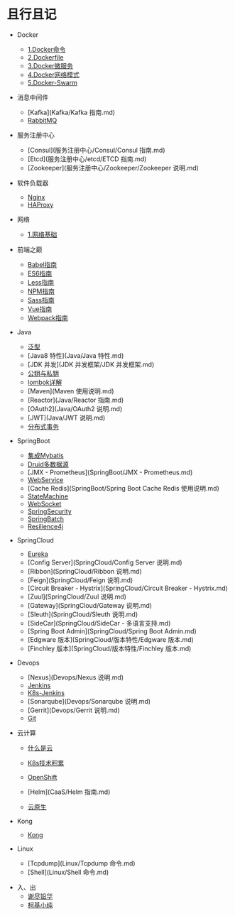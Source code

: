 # 且行且记

* Docker
  * [1.Docker命令](Docker/1.Docker命令.md)
  * [2.Dockerfile](Docker/2.Dockerfile命令.md)
  * [3.Docker微服务](Docker/3.Docker微服务.md)
  * [4.Docker网络模式](Docker/4.Docker网络模式.md)
  * [5.Docker-Swarm](Docker/5.Docker-Swarm.md)
  
* 消息中间件

  - [Kafka](Kafka/Kafka 指南.md)
  - [RabbitMQ](RabbitMQ/RabbitMQ说明.md)
  
* 服务注册中心

  - [Consul](服务注册中心/Consul/Consul 指南.md)
  - [Etcd](服务注册中心/etcd/ETCD 指南.md)
  - [Zookeeper](服务注册中心/Zookeeper/Zookeeper 说明.md)
  
* 软件负载器
  - [Nginx](LoadBalance/Nginx.md)
  - [HAProxy](LoadBalance/HAProxy.md)
  
* 网络

  - [1.网络基础](网络/网络基础.md)
  
* 前端之巅

  - [Babel指南](前端/Babel指南.md)
  - [ES6指南](前端/ES6指南.md)
  - [Less指南](前端/Less指南.md)
  - [NPM指南](前端/NPM指南.md)
  - [Sass指南](前端/Sass指南.md)
  - [Vue指南](前端/Vue指南.md)
  - [Webpack指南](前端/Webpack指南.md)
  
* Java

  - [泛型](Java/泛型.md)
  - [Java8 特性](Java/Java 特性.md)
  - [JDK 并发](JDK 并发框架/JDK 并发框架.md)
  - [公钥与私钥](Java/公钥与私钥.md)
  - [lombok详解](lombok详解.md)
  - [Maven](Maven 使用说明.md)
  - [Reactor](Java/Reactor 指南.md)
  - [OAuth2](Java/OAuth2 说明.md)
  - [JWT](Java/JWT 说明.md)
  - [分布式事务](Java/分布式事务.md)
  
* SpringBoot
  - [集成Mybatis](SpringBoot/集成Mybatis.md)
  - [Druid多数据源](SpringBoot/Druid多数据源.md)
  - [JMX - Prometheus](SpringBoot/JMX - Prometheus.md)
  - [WebService](SpringBoot/SpingbootWebService.md)
  - [Cache Redis](SpringBoot/Spring Boot Cache Redis 使用说明.md)
  - [StateMachine](SpringBoot/SpringStateMachine.md)
  - [WebSocket](SpringBoot/SpringWebSocket.md)
  - [SpringSecurity](SpringBoot/SpringSecurity.md)
  - [SpringBatch](SpringBoot/SpringBatch.md)
  - [Resilience4j](SpringBoot/Resilience4j.md)
  
* SpringCloud

  - [Eureka](SpringCloud/Eureka.md)
  - [Config Server](SpringCloud/Config Server 说明.md)
  - [Ribbon](SpringCloud/Ribbon 说明.md)
  - [Feign](SpringCloud/Feign 说明.md)
  - [Circuit Breaker - Hystrix](SpringCloud/Circuit Breaker - Hystrix.md)
  - [Zuul](SpringCloud/Zuul 说明.md)
  - [Gateway](SpringCloud/Gateway 说明.md)
  - [Sleuth](SpringCloud/Sleuth 说明.md)
  - [SideCar](SpringCloud/SideCar - 多语言支持.md)
  - [Spring Boot Admin](SpringCloud/Spring Boot Admin.md)
  - [Edgware 版本](SpringCloud/版本特性/Edgware 版本.md)
  - [Finchley 版本](SpringCloud/版本特性/Finchley 版本.md)
  
* Devops
  - [Nexus](Devops/Nexus 说明.md)
  - [Jenkins](Devops/Jenkins说明.md)
  - [K8s-Jenkins](Devops/K8s-Jenkins.md)
  - [Sonarqube](Devops/Sonarqube 说明.md)
  - [Gerrit](Devops/Gerrit 说明.md)
  - [Git](Git.md)

* 云计算

  - [什么是云](云原生/云计算.md)
  
  - [K8s技术积累](CaaS/k8s技术积累.md)
  - [OpenShift](CaaS/OpenShift.md)
  - [Helm](CaaS/Helm 指南.md)
  - [云原生](云原生/云原生.md)
  
* Kong

  - [Kong](Kong/Kong.md)
  
* Linux
  - [Tcpdump](Linux/Tcpdump 命令.md)
  - [Shell](Linux/Shell 命令.md)

- 入、出
  - [谢尽铅华](诗/谢尽铅华.md)
  - [柯基小纯](小生灵/柯基小纯.md)

